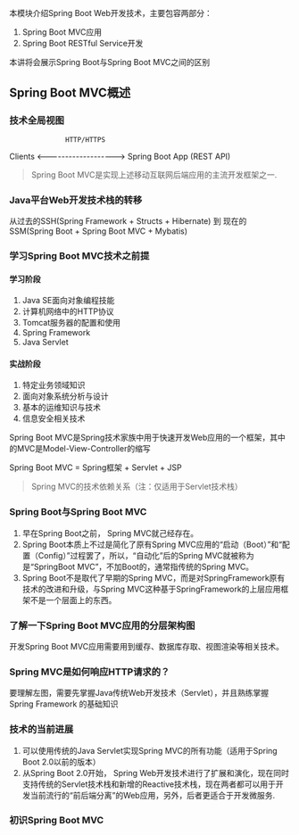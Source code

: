 本模块介绍Spring Boot Web开发技术，主要包容两部分：

1. Spring Boot MVC应用
2. Spring Boot RESTful Service开发

本讲将会展示Spring Boot与Spring Boot MVC之间的区别

## Spring Boot MVC概述

### 技术全局视图

                  HTTP/HTTPS
Clients     <------------------->   Spring Boot App (REST API)

>Spring Boot MVC是实现上述移动互联网后端应用的主流开发框架之一.

### Java平台Web开发技术栈的转移

从过去的SSH(Spring Framework + Structs + Hibernate) 到
现在的SSM(Spring Boot + Spring Boot MVC + Mybatis)

### 学习Spring Boot MVC技术之前提

#### 学习阶段

1. Java SE面向对象编程技能
2. 计算机网络中的HTTP协议
3. Tomcat服务器的配置和使用
4. Spring Framework
5. Java Servlet

#### 实战阶段

1. 特定业务领域知识
2. 面向对象系统分析与设计
3. 基本的运维知识与技术
4. 信息安全相关技术

Spring Boot MVC是Spring技术家族中用于快速开发Web应用的一个框架，其中的MVC是Model-View-Controller的缩写

Spring Boot MVC = Spring框架 + Servlet + JSP
>Spring MVC的技术依赖关系（注：仅适用于Servlet技术栈）

### Spring Boot与Spring Boot MVC

1. 早在Spring Boot之前， Spring MVC就己经存在。
2. Spring Boot本质上不过是简化了原有Spring MVC应用的“启动（Boot）”和“配置（Config）”过程罢了，所以，“自动化”后的Spring MVC就被称为是“SpringBoot MVC”，不加Boot的，通常指传统的Spring MVC。
3. Spring Boot不是取代了早期的Spring MVC，而是对SpringFramework原有技术的改进和升级，与Spring MVC这种基于SpringFramework的上层应用框架不是一个层面上的东西。

### 了解一下Spring Boot MVC应用的分层架构图

开发Spring Boot MVC应用需要用到缓存、数据库存取、视图渲染等相关技术。

### Spring MVC是如何响应HTTP请求的？

要理解左图，需要先掌握Java传统Web开发技术（Servlet），并且熟练掌握Spring Framework
的基础知识

### 技术的当前进展

1. 可以使用传统的Java Servlet实现Spring MVC的所有功能（适用于Spring Boot 2.0以前的版本）
2. 从Spring Boot 2.0开始， Spring Web开发技术进行了扩展和演化，现在同时支持传统的Servlet技术栈和新增的Reactive技术栈，现在两者都可以用于开发当前流行的“前后端分离”的Web应用，另外，后者更适合于开发微服务.

### 初识Spring Boot MVC


